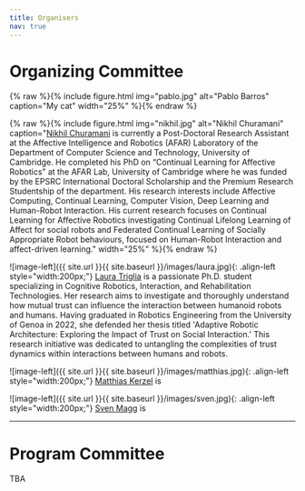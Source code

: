 ```yaml
---
title: Organisers
nav: true
---
```

# Organizing Committee

<!-- ![image-left]({{ site.url }}{{ site.baseurl }}/images/pablo.jpg){: .align-left style="width:200px;"} -->
{% raw %}{% include figure.html img="pablo.jpg" alt="Pablo Barros" caption="My cat" width="25%" %}{% endraw %}
<!-- {% include figure.html img="pablo.jpg" alt="Pablo Barros" caption="<a href="#">Pablo Barros</a> is" width="200px" %} -->

<!-- {% include figure.html img="nikhil.jpg" alt="Nikhil Churamani" caption="<a href="#">Pablo Barros</a> is" width="200px" %} -->
{% raw %}{% include figure.html img="nikhil.jpg" alt="Nikhil Churamani" caption="<a href="https://nchuramani.github.io">Nikhil Churamani</a> is currently a Post-Doctoral Research Assistant at the Affective Intelligence and Robotics (AFAR) Laboratory of the Department of Computer Science and Technology, University of Cambridge. He completed his PhD on “Continual Learning for Affective Robotics” at the AFAR Lab, University of Cambridge where he was funded by the EPSRC International Doctoral Scholarship and the Premium Research Studentship of the department. His research interests include Affective Computing, Continual Learning, Computer Vision, Deep Learning and Human-Robot Interaction. His current research focuses on Continual Learning for Affective Robotics investigating Continual Lifelong Learning of Affect for social robots and Federated Continual Learning of Socially Appropriate Robot behaviours, focused on Human-Robot Interaction and affect-driven learning." width="25%" %}{% endraw %}
<!-- ![image-left]({{ site.url }}{{ site.baseurl }}/images/nikhil.jpg){: .align-left style="width:200px;"} -->




![image-left]({{ site.url }}{{ site.baseurl }}/images/laura.jpg){: .align-left style="width:200px;"}
<a href="#/">Laura Triglia</a> is a passionate Ph.D. student specializing in Cognitive Robotics, Interaction, and Rehabilitation Technologies. Her research aims to investigate and thoroughly understand how mutual trust can influence the interaction between humanoid robots and humans. Having graduated in Robotics Engineering from the University of Genoa in 2022, she defended her thesis titled 'Adaptive Robotic Architecture: Exploring the Impact of Trust on Social Interaction.' This research initiative was dedicated to untangling the complexities of trust dynamics within interactions between humans and robots.

![image-left]({{ site.url }}{{ site.baseurl }}/images/matthias.jpg){: .align-left style="width:200px;"}
<a href="#">Matthias Kerzel</a> is 


![image-left]({{ site.url }}{{ site.baseurl }}/images/sven.jpg){: .align-left style="width:200px;"}
<a href="#">Sven Magg</a> is 

--------------------------------------

# Program Committee

TBA
